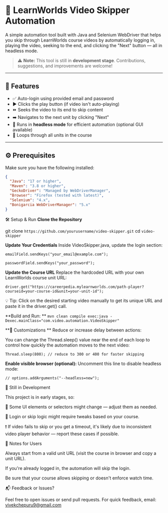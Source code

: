 # 🎥 LearnWorlds Video Skipper Automation

A simple automation tool built with Java and Selenium WebDriver that helps you skip through LearnWorlds course videos by automatically logging in, playing the video, seeking to the end, and clicking the "Next" button — all in headless mode.

> ⚠️ **Note:** This tool is still in **development stage**. Contributions, suggestions, and improvements are welcome!

---

## 🚀 Features

- ✅ Auto-login using provided email and password
- ▶️ Clicks the play button (if video isn't auto-playing)
- ⏩ Seeks the video to its end to skip content
- ➡️ Navigates to the next unit by clicking "Next"
- 🧠 Runs in **headless mode** for efficient automation (optional GUI available)
- 🔁 Loops through all units in the course

---

## ⚙️ Prerequisites

Make sure you have the following installed:

```json
{
  "Java": "17 or higher",
  "Maven": "3.8 or higher",
  "GeckoDriver": "Managed by WebDriverManager",
  "Browser": "Firefox (tested with latest)",
  "Selenium": "4.x",
  "Bonigarcia WebDriverManager": "5.x"
}
```
🛠️ Setup & Run
 **Clone the Repository**

git clone `https://github.com/yourusername/video-skipper.git`
cd `video-skipper`

**Update Your Credentials**
Inside VideoSkipper.java, update the login section:

`emailField.sendKeys("your_email@example.com");`

`passwordField.sendKeys("your_password");`

**Update the Course URL**
Replace the hardcoded URL with your own LearnWorlds course unit URL:

`
driver.get("https://careerpedia.mylearnworlds.com/path-player?courseid=your-course-id&unit=your-unit-id");
`

💡 Tip: Click on the desired starting video manually to get its unique URL and paste it in the driver.get() call.

**Build and Run:
**
`
mvn clean compile exec:java -Dexec.mainClass="com.video.automation.VideoSkipper"
`

**🔄 Customizations
**
Reduce or increase delay between actions:

You can change the Thread.sleep() value near the end of each loop to control how quickly the automation moves to the next video:

`
Thread.sleep(800); // reduce to 300 or 400 for faster skipping
`

**Enable visible browser (optional):**
Uncomment this line to disable headless mode:

`
    // options.addArguments("--headless=new");
`

🧪 Still in Development

This project is in early stages, so:

🚧 Some UI elements or selectors might change — adjust them as needed.

🔄 Login or skip logic might require tweaks based on your course.

❗ If video fails to skip or you get a timeout, it's likely due to inconsistent video player behavior — report these cases if possible.

🙋 Notes for Users

 Always start from a valid unit URL (visit the course in browser and copy a unit URL).

 If you're already logged in, the automation will skip the login.

 Be sure that your course allows skipping or doesn't enforce watch time.

📬 Feedback or Issues?

Feel free to open issues or send pull requests.
For quick feedback, email: vivekchepuru9@gmail.com
